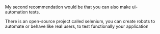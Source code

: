 My second recommendation would be that you can also make ui-automation tests.

There is an open-source project called selenium, you can 
create robots to automate or behave like real users, to test functionally your application
